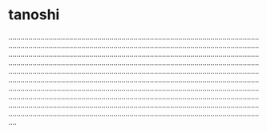 # tanoshi

............................................................................................................................................................................................................................................................................................................................................................................................................................................................................................................................................................................................................................................................................................................................................................................................................................................................................................................................................................................................................................................................................................................................................................................................................................................................................................